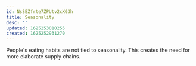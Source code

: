 ```yaml
---
id: NsSEZfrte7ZPUtv2cX03h
title: Seasonality
desc: ''
updated: 1625253010255
created: 1625252931270
---
```

People's eating habits are not tied to seasonality. This creates the need for more elaborate supply chains.
